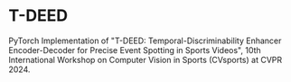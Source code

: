# T-DEED
PyTorch Implementation of "T-DEED: Temporal-Discriminability Enhancer Encoder-Decoder for Precise Event Spotting in Sports Videos", 10th International Workshop on Computer Vision in Sports (CVsports) at CVPR 2024.
